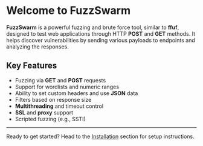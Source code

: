 # Welcome to FuzzSwarm

**FuzzSwarm** is a powerful fuzzing and brute force tool, similar to **ffuf**, designed to test web applications through HTTP **POST** and **GET** methods. It helps discover vulnerabilities by sending various payloads to endpoints and analyzing the responses.

## Key Features

- Fuzzing via **GET** and **POST** requests
- Support for wordlists and numeric ranges
- Ability to set custom headers and use **JSON** data
- Filters based on response size
- **Multithreading** and timeout control
- **SSL** and **proxy** support
- Scripted fuzzing (e.g., SSTI)

---

Ready to get started? Head to the [Installation](Getting%20Started/installation.md) section for setup instructions.

